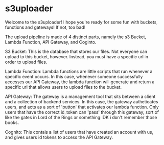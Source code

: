 # s3uploader
Welcome to the s3uploader! I hope you're ready for some fun with buckets, functions and gateways! If not, too bad! 

The upload pipeline is made of 4 distinct parts, namely the s3 Bucket, Lambda Function, API Gateway, and Coginto.

S3 Bucket: This is the database that stores our files. Not everyone can upload to this bucket, however. Instead, you must have a specific url in order to upload files.

Lambda Function: Lambda functions are little scripts that run whenever a specific event occurs. In this case, whenever someone successfully accesses our API Gateway, the lambda function will generate and return a specific url that allows users to upload files to the bucket. 

API Gateway: The gateway is a management tool that sits between a client and a collection of backend services. In this case, the gateway autheticates users, and acts as a sort of 'button' that activates our lambda function. Only users that have the correct id_token can 'pass' through this gateway, sort of like the gates in Lord of the Rings or something IDK i don't remember those books.

Cognito: This contais a list of users that have created an account with us, and gives users id tokens to access the API Gateway. 
